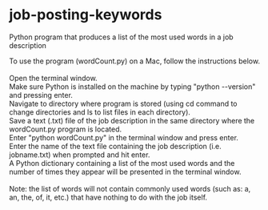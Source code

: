 # job-posting-keywords
Python program that produces a list of the most used words in a job description

To use the program (wordCount.py) on a Mac, follow the instructions below.<br /><br />
Open the terminal window.<br />
Make sure Python is installed on the machine by typing "python --version" and pressing enter.<br />
Navigate to directory where program is stored (using cd command to change directories and ls to list files in each directory).<br />
Save a text (.txt) file of the job description in the same directory where the wordCount.py program is located.<br />
Enter "python wordCount.py" in the terminal window and press enter.<br />
Enter the name of the text file containing the job description (i.e. jobname.txt) when prompted and hit enter.<br />
A Python dictionary containing a list of the most used words and the number of times they appear will be presented in the terminal window.<br />
<br />
Note: the list of words will not contain commonly used words (such as: a, an, the, of, it, etc.) that have nothing to do with the job itself.

